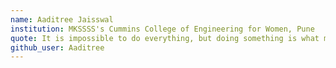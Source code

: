 ```yaml
---
name: Aaditree Jaisswal
institution: MKSSSS's Cummins College of Engineering for Women, Pune
quote: It is impossible to do everything, but doing something is what makes it a memory.
github_user: Aaditree
---
```


